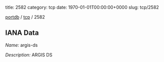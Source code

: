 title: 2582
category: tcp
date: 1970-01-01T00:00:00+0000
slug: tcp/2582

[portdb](/) / [tcp](/category/tcp.html) / 2582


## IANA Data

_Name:_ argis-ds

_Description:_ ARGIS DS

